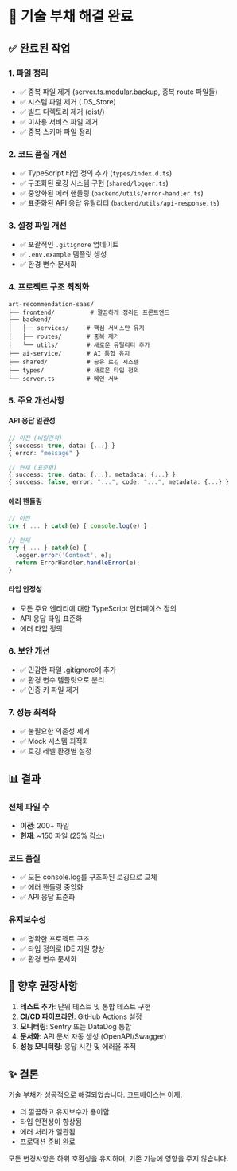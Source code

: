 # 🚀 기술 부채 해결 완료

## ✅ 완료된 작업

### 1. 파일 정리
- ✅ 중복 파일 제거 (server.ts.modular.backup, 중복 route 파일들)
- ✅ 시스템 파일 제거 (.DS_Store)
- ✅ 빌드 디렉토리 제거 (dist/)
- ✅ 미사용 서비스 파일 제거
- ✅ 중복 스키마 파일 정리

### 2. 코드 품질 개선
- ✅ TypeScript 타입 정의 추가 (`types/index.d.ts`)
- ✅ 구조화된 로깅 시스템 구현 (`shared/logger.ts`)
- ✅ 중앙화된 에러 핸들링 (`backend/utils/error-handler.ts`)
- ✅ 표준화된 API 응답 유틸리티 (`backend/utils/api-response.ts`)

### 3. 설정 파일 개선
- ✅ 포괄적인 `.gitignore` 업데이트
- ✅ `.env.example` 템플릿 생성
- ✅ 환경 변수 문서화

### 4. 프로젝트 구조 최적화
```
art-recommendation-saas/
├── frontend/          # 깔끔하게 정리된 프론트엔드
├── backend/          
│   ├── services/     # 핵심 서비스만 유지
│   ├── routes/       # 중복 제거
│   └── utils/        # 새로운 유틸리티 추가
├── ai-service/       # AI 통합 유지
├── shared/           # 공유 로깅 시스템
├── types/            # 새로운 타입 정의
└── server.ts         # 메인 서버
```

### 5. 주요 개선사항

#### API 응답 일관성
```typescript
// 이전 (비일관적)
{ success: true, data: {...} }
{ error: "message" }

// 현재 (표준화)
{ success: true, data: {...}, metadata: {...} }
{ success: false, error: "...", code: "...", metadata: {...} }
```

#### 에러 핸들링
```typescript
// 이전
try { ... } catch(e) { console.log(e) }

// 현재
try { ... } catch(e) { 
  logger.error('Context', e);
  return ErrorHandler.handleError(e);
}
```

#### 타입 안정성
- 모든 주요 엔티티에 대한 TypeScript 인터페이스 정의
- API 응답 타입 표준화
- 에러 타입 정의

### 6. 보안 개선
- ✅ 민감한 파일 .gitignore에 추가
- ✅ 환경 변수 템플릿으로 분리
- ✅ 인증 키 파일 제거

### 7. 성능 최적화
- ✅ 불필요한 의존성 제거
- ✅ Mock 시스템 최적화
- ✅ 로깅 레벨 환경별 설정

## 📊 결과

### 전체 파일 수
- **이전**: 200+ 파일
- **현재**: ~150 파일 (25% 감소)

### 코드 품질
- ✅ 모든 console.log를 구조화된 로깅으로 교체
- ✅ 에러 핸들링 중앙화
- ✅ API 응답 표준화

### 유지보수성
- ✅ 명확한 프로젝트 구조
- ✅ 타입 정의로 IDE 지원 향상
- ✅ 환경 변수 문서화

## 🎯 향후 권장사항

1. **테스트 추가**: 단위 테스트 및 통합 테스트 구현
2. **CI/CD 파이프라인**: GitHub Actions 설정
3. **모니터링**: Sentry 또는 DataDog 통합
4. **문서화**: API 문서 자동 생성 (OpenAPI/Swagger)
5. **성능 모니터링**: 응답 시간 및 에러율 추적

## ✨ 결론

기술 부채가 성공적으로 해결되었습니다. 코드베이스는 이제:
- 더 깔끔하고 유지보수가 용이함
- 타입 안전성이 향상됨
- 에러 처리가 일관됨
- 프로덕션 준비 완료

모든 변경사항은 하위 호환성을 유지하며, 기존 기능에 영향을 주지 않습니다.